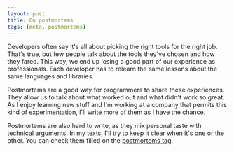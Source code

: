 ```yaml
---
layout: post
title: On postmortems
tags: [meta, postmortems]
---
```


Developers often say it's all about picking the right tools for the right job.
That's true, but few people talk about the tools they've chosen and how they fared.
This way, we end up losing a good part of our experience as professionals.
Each developer has to relearn the same lessons about the same languages and libraries.

Postmortems are a good way for programmers to share these experiences.
They allow us to talk about what worked out and what didn't work so great.
As I enjoy learning new stuff and I'm working at a company that permits this kind of experimentation, I'll write more of them as I have the chance.

Postmortems are also hard to write, as they mix personal taste with technical arguments.
In my texts, I'll try to keep it clear when it's one or the other.
You can check them filled on the [postmortems tag](//www.ramaciotti.com/tags/#postmortems).

